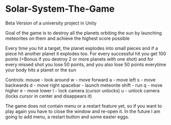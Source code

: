 # Solar-System-The-Game
Beta Version of a university project in Unity

Goal of the game is to destroy all the planets orbiting the sun by launching meteorites on them and achieve the highest score possible

Every time you hit a target, the planet explodes into small pieces and if a piece hit another planet it explodes too.
For every successful hit you get 100 points (+Bonus if you destroy 2 or more planets with one shot) and for every missed shot you lose 50 points, and you also lose 50 points
everytime your body hits a planet or the sun

Controls:
mouse - look around
w - move forward
a - move left
s - move backwards
d - move right
spacebar - launch meteorite
shift - run
q - move higher
e - move lower
l - lock camera (cursor unlocks)
u - unlock camera (locks cursor in center and disappears it)


The game does not contain menu or a restart feature yet, so if you want to play again you have to close the window and re-open it.
In the future I am going to add menu, a restart button and some easter eggs.
